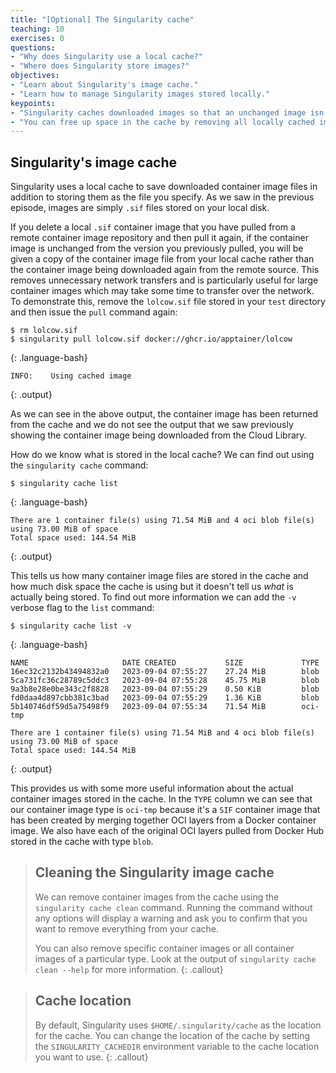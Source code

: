 ```yaml
---
title: "[Optional] The Singularity cache"
teaching: 10
exercises: 0
questions:
- "Why does Singularity use a local cache?"
- "Where does Singularity store images?"
objectives:
- "Learn about Singularity's image cache."
- "Learn how to manage Singularity images stored locally."
keypoints:
- "Singularity caches downloaded images so that an unchanged image isn't downloaded again when it is requested using the `singularity pull` command."
- "You can free up space in the cache by removing all locally cached images or by specifying individual images to remove."
---
```


## Singularity's image cache

Singularity uses a local cache to save downloaded container image files in addition to storing them as the file you specify. As we saw in the previous episode, images are simply `.sif` files stored on your local disk. 

If you delete a local `.sif` container image that you have pulled from a remote container image repository and then pull it again, if the container image is unchanged from the version you previously pulled, you will be given a copy of the container image file from your local cache rather than the container image being downloaded again from the remote source. This removes unnecessary network transfers and is particularly useful for large container images which may take some time to transfer over the network. To demonstrate this, remove the `lolcow.sif` file stored in your `test` directory and then issue the `pull` command again:

~~~
$ rm lolcow.sif
$ singularity pull lolcow.sif docker://ghcr.io/apptainer/lolcow
~~~
{: .language-bash}

~~~
INFO:    Using cached image
~~~
{: .output}

As we can see in the above output, the container image has been returned from the cache and we do not see the output that we saw previously showing the container image being downloaded from the Cloud Library.

How do we know what is stored in the local cache? We can find out using the `singularity cache` command:

~~~
$ singularity cache list
~~~
{: .language-bash}

~~~
There are 1 container file(s) using 71.54 MiB and 4 oci blob file(s) using 73.00 MiB of space
Total space used: 144.54 MiB
~~~
{: .output}

This tells us how many container image files are stored in the cache and how much disk space the cache is using but it doesn't tell us _what_ is actually being stored. To find out more information we can add the `-v` verbose flag to the `list` command:

~~~
$ singularity cache list -v
~~~
{: .language-bash}

~~~
NAME                     DATE CREATED           SIZE             TYPE
16ec32c2132b43494832a0   2023-09-04 07:55:27    27.24 MiB        blob
5ca731fc36c28789c5ddc3   2023-09-04 07:55:28    45.75 MiB        blob
9a3b8e28e0be343c2f8828   2023-09-04 07:55:29    0.50 KiB         blob
fd0daa4d897cbb381c3bad   2023-09-04 07:55:29    1.36 KiB         blob
5b140746df59d5a75498f9   2023-09-04 07:55:34    71.54 MiB        oci-tmp

There are 1 container file(s) using 71.54 MiB and 4 oci blob file(s) using 73.00 MiB of space
Total space used: 144.54 MiB
~~~
{: .output}

This provides us with some more useful information about the actual container images stored in the cache. In the `TYPE` column we can see that our container image type is `oci-tmp` because it's a `SIF` container image that has been created by merging together OCI layers from a Docker container image. We also have each of the original OCI layers pulled from Docker Hub stored in the cache with type `blob`. 

> ## Cleaning the Singularity image cache
> We can remove container images from the cache using the `singularity cache clean` command. Running the command without any options will display a warning and ask you to confirm that you want to remove everything from your cache.
>
> You can also remove specific container images or all container images of a particular type. Look at the output of `singularity cache clean --help` for more information.
{: .callout}

> ## Cache location
> By default, Singularity uses `$HOME/.singularity/cache` as the location for the cache. You can change the location of the cache by setting the `SINGULARITY_CACHEDIR` environment variable to the cache location you want to use.
{: .callout}
